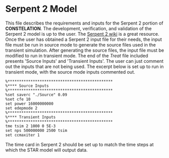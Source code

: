 # Serpent 2 Model

This file describes the requirements and inputs for the Serpent 2 portion of **CONSTELATION**. The development, verification, and validation of the Serpent 2 model is up to the user. The [Serpent 2 wiki](https://serpent.vtt.fi/mediawiki/index.php/Main_Page) is a great resource. Once the user has obtained a Serpent 2 input file for their needs, the input file must be run in source mode to generate the source files used in the transient simulation. After generating the source files, the input file must be modified to run in transient mode. The end of the *Treat* file included presents 'Source Inputs' and 'Transient Inputs'. The user can just comment out the inputs that are not being used. The excerpt below is set up to run in transient mode, with the source mode inputs commented out.
```
%**********************************************
%**** Source Inputs
%**********************************************
%set saverc "./Source" 0.09
%set cfe 10
set power 16000000000
set edepmode 2
%**********************************************
%**** Transient Inputs
%**********************************************
tme tsim 2 1000 0 5E-3
set nps 500000000 2500 tsim
set ccmaxiter 1
```
The time card in Serpent 2 should be set up to match the time steps at which the STAR model will output data.
